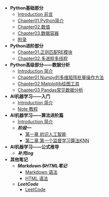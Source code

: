 <!-- menu -->
* **Python基础部分**
    * [Introduction 前言](/00.Python/Introduction.md)
    * [Chapter01.Python简介](/00.Python/Chapter01.PythonReview.md)
    * [Chapter02.数值](/00.Python/Chapter02.Value.md)
    * [Chapter03.数据容器](/00.Python/Chapter03.DataContainers.md)
    * [附录](/00.Python/Chapter_Appendix.md)
* **Python进阶部分**
    * [Chapter01.正则匹配RE模块](/00.Python_Advanced/Chapter01.RE.md)
    * [Chapter02.多进程多线程](/00.Python_Advanced/Chapter02.PythonThread.md)
* **Python高级部分——数据分析**
    * [Introduction 简介](/01.Datascience/README.md)
    * [Chapter01 Numpy的多维矩阵批量操作方法](/01.Datascience/Datascience_1numpy.md)
    * [Chapter02 Matplotlib绘图工具](/01.Datascience/Datascience_2matplotlib.md)
    * [Chapter03 Pandas常见数据分析](/01.Datascience/Datascience_3pandas.md)
* **AI机器学习——入门**
    * [Introduction 简介](/02.AI_ML/README.md)
    * [Note 教程](/02.AI_ML/ML.md)
* **AI机器学习——算法进阶篇**
    * [Introduction 简介](/03.AI_ML_机器学习算法集训营/Introduction.md)
    * ***阶段一***
      * [第一章 初识人工智能](/03.AI_ML_机器学习算法集训营/Phase1/Chapter01.初识人工智能.md)
      * [第二章 第一个监督学习算法KNN](/03.AI_ML_机器学习算法集训营/Phase1/Chapter02.第一个监督学习算法KNN.md)
* **AI机器学习——公式推导**
    * ***补充ing***
* **其他笔记**
    * ***Markdown与HTML笔记***
      * [Markdown 语法](/Others/HTML高级语法/Markdown及HTML常用命令.md)
      * [HTML 语法](/Others/HTML高级语法/HTML高级语法.md)
    * ***LeetCode***
      * [LeetCode](/Others/Python_leetcode/Summary.md)
<!-- menu -->